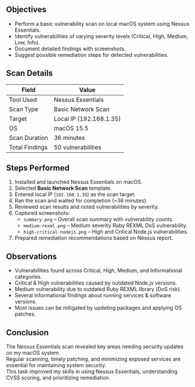 ## Objectives
- Perform a basic vulnerability scan on local macOS system using Nessus Essentials.
- Identify vulnerabilities of varying severity levels (Critical, High, Medium, Low, Info).
- Document detailed findings with screenshots.
- Suggest possible remediation steps for detected vulnerabilities.

## Scan Details
| Field          | Value |
|----------------|-------|
| Tool Used      | Nessus Essentials |
| Scan Type      | Basic Network Scan |
| Target         | Local IP (192.168.1.35) |
| OS             | macOS 15.5 |
| Scan Duration  | 36 minutes |
| Total Findings | 50 vulnerabilities |

## Steps Performed
1. Installed and launched Nessus Essentials on macOS.
2. Selected **Basic Network Scan** template.
3. Entered local IP (`192.168.1.35`) as the scan target.
4. Ran the scan and waited for completion (~36 minutes).
5. Reviewed scan results and noted vulnerabilities by severity.
6. Captured screenshots:
   - `summary.png` – Overall scan summary with vulnerability counts.
   - `medium-rexml.png` – Medium severity Ruby REXML DoS vulnerability.
   - `high-critical-nodejs.png` – High and Critical Node.js vulnerabilities.
7. Prepared remediation recommendations based on Nessus report.

## Observations
- Vulnerabilities found across Critical, High, Medium, and Informational categories.
- Critical & High vulnerabilities caused by outdated Node.js versions.
- Medium vulnerability due to outdated Ruby REXML library (DoS risk).
- Several informational findings about running services & software versions.
- Most issues can be mitigated by updating packages and applying OS patches.

## Conclusion
The Nessus Essentials scan revealed key areas needing security updates on my macOS system.  
Regular scanning, timely patching, and minimizing exposed services are essential for maintaining system security.  
This task improved my skills in using Nessus Essentials, understanding CVSS scoring, and prioritizing remediation.
